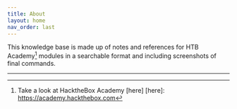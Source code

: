 ```yaml
---
title: About
layout: home
nav_order: last
---
```



This knowledge base is made up of notes and references for HTB Academy[^1] modules in a searchable format and including screenshots of final commands.

----

[^1]: Take a look at HacktheBox Academy [here]
[here]: https://academy.hackthebox.com
